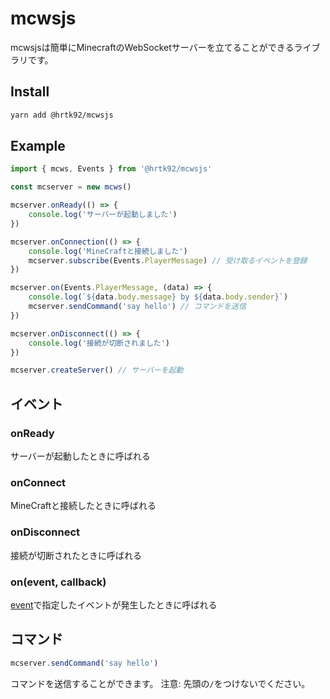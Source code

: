 # mcwsjs

mcwsjsは簡単にMinecraftのWebSocketサーバーを立てることができるライブラリです。

## Install

```sh
yarn add @hrtk92/mcwsjs
```


## Example

```js
import { mcws, Events } from '@hrtk92/mcwsjs'

const mcserver = new mcws()

mcserver.onReady(() => {
    console.log('サーバーが起動しました')
})

mcserver.onConnection(() => {
    console.log('MineCraftと接続しました')
    mcserver.subscribe(Events.PlayerMessage) // 受け取るイベントを登録
})

mcserver.on(Events.PlayerMessage, (data) => {
    console.log(`${data.body.message} by ${data.body.sender}`)
    mcserver.sendCommand('say hello') // コマンドを送信
})

mcserver.onDisconnect(() => {
    console.log('接続が切断されました')
})

mcserver.createServer() // サーバーを起動
```

## イベント

### onReady

サーバーが起動したときに呼ばれる

### onConnect

MineCraftと接続したときに呼ばれる

### onDisconnect

接続が切断されたときに呼ばれる

### on(event, callback)

[event](https://gist.github.com/jocopa3/5f718f4198f1ea91a37e3a9da468675c#file-mcpe-w10-event-names)で指定したイベントが発生したときに呼ばれる

## コマンド

```ts
mcserver.sendCommand('say hello')
```

コマンドを送信することができます。
注意: 先頭の`/`をつけないでください。
